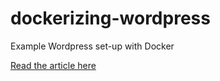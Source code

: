 # dockerizing-wordpress
Example Wordpress set-up with Docker 

[Read the article here](https://medium.com/@dean_fields/getting-up-and-running-quickly-with-docker-for-local-development-3d8220fc5cc5)

